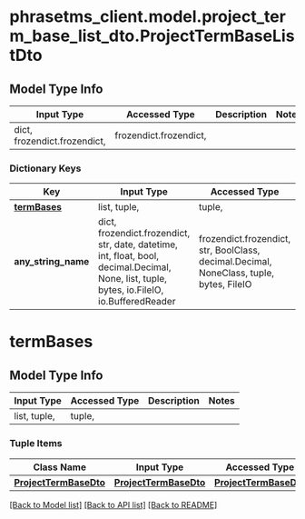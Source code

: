 # phrasetms_client.model.project_term_base_list_dto.ProjectTermBaseListDto

## Model Type Info

| Input Type                   | Accessed Type          | Description | Notes |
| ---------------------------- | ---------------------- | ----------- | ----- |
| dict, frozendict.frozendict, | frozendict.frozendict, |             |

### Dictionary Keys

| Key                         | Input Type                                                                                                                                  | Accessed Type                                                                           | Description                                                        | Notes      |
| --------------------------- | ------------------------------------------------------------------------------------------------------------------------------------------- | --------------------------------------------------------------------------------------- | ------------------------------------------------------------------ | ---------- |
| **[termBases](#termBases)** | list, tuple,                                                                                                                                | tuple,                                                                                  |                                                                    | [optional] |
| **any_string_name**         | dict, frozendict.frozendict, str, date, datetime, int, float, bool, decimal.Decimal, None, list, tuple, bytes, io.FileIO, io.BufferedReader | frozendict.frozendict, str, BoolClass, decimal.Decimal, NoneClass, tuple, bytes, FileIO | any string name can be used but the value must be the correct type | [optional] |

# termBases

## Model Type Info

| Input Type   | Accessed Type | Description | Notes |
| ------------ | ------------- | ----------- | ----- |
| list, tuple, | tuple,        |             |

### Tuple Items

| Class Name                                      | Input Type                                      | Accessed Type                                   | Description | Notes |
| ----------------------------------------------- | ----------------------------------------------- | ----------------------------------------------- | ----------- | ----- |
| [**ProjectTermBaseDto**](ProjectTermBaseDto.md) | [**ProjectTermBaseDto**](ProjectTermBaseDto.md) | [**ProjectTermBaseDto**](ProjectTermBaseDto.md) |             |

[[Back to Model list]](../../README.md#documentation-for-models) [[Back to API list]](../../README.md#documentation-for-api-endpoints) [[Back to README]](../../README.md)
